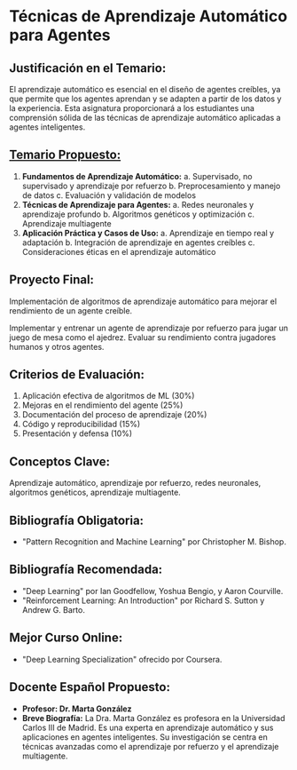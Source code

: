 # Técnicas de Aprendizaje Automático para Agentes

## Justificación en el Temario:

El aprendizaje automático es esencial en el diseño de agentes creíbles, ya que permite que los agentes aprendan y se adapten a partir de los datos y la experiencia. Esta asignatura proporcionará a los estudiantes una comprensión sólida de las técnicas de aprendizaje automático aplicadas a agentes inteligentes.

## [Temario Propuesto:](Te%CC%81cnicas%20de%20Aprendizaje%20Automa%CC%81tico%20para%20Agentes%208e09a06126134b5aa693878846c963b5/Temario%20Propuesto%2081707fd80ccc4707b5cffa2b0b9755f5.md)

1. **Fundamentos de Aprendizaje Automático:**
a. Supervisado, no supervisado y aprendizaje por refuerzo
b. Preprocesamiento y manejo de datos
c. Evaluación y validación de modelos
2. **Técnicas de Aprendizaje para Agentes:**
a. Redes neuronales y aprendizaje profundo
b. Algoritmos genéticos y optimización
c. Aprendizaje multiagente
3. **Aplicación Práctica y Casos de Uso:**
a. Aprendizaje en tiempo real y adaptación
b. Integración de aprendizaje en agentes creíbles
c. Consideraciones éticas en el aprendizaje automático

## Proyecto Final:

Implementación de algoritmos de aprendizaje automático para mejorar el rendimiento de un agente creíble.

Implementar y entrenar un agente de aprendizaje por refuerzo para jugar un juego de mesa como el ajedrez. Evaluar su rendimiento contra jugadores humanos y otros agentes.

## Criterios de Evaluación:

1. Aplicación efectiva de algoritmos de ML (30%)
2. Mejoras en el rendimiento del agente (25%)
3. Documentación del proceso de aprendizaje (20%)
4. Código y reproducibilidad (15%)
5. Presentación y defensa (10%)

## Conceptos Clave:

Aprendizaje automático, aprendizaje por refuerzo, redes neuronales, algoritmos genéticos, aprendizaje multiagente.

## Bibliografía Obligatoria:

- "Pattern Recognition and Machine Learning" por Christopher M. Bishop.

## Bibliografía Recomendada:

- "Deep Learning" por Ian Goodfellow, Yoshua Bengio, y Aaron Courville.
- "Reinforcement Learning: An Introduction" por Richard S. Sutton y Andrew G. Barto.

## Mejor Curso Online:

- "Deep Learning Specialization" ofrecido por Coursera.

## Docente Español Propuesto:

- **Profesor: Dr. Marta González**
- **Breve Biografía:** La Dra. Marta González es profesora en la Universidad Carlos III de Madrid. Es una experta en aprendizaje automático y sus aplicaciones en agentes inteligentes. Su investigación se centra en técnicas avanzadas como el aprendizaje por refuerzo y el aprendizaje multiagente.
